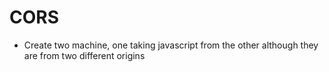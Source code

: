 # CORS

* Create two machine, one taking javascript from the other although they are from two different origins
